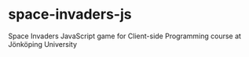 # space-invaders-js
Space Invaders JavaScript game for Client-side Programming course at Jönköping University
